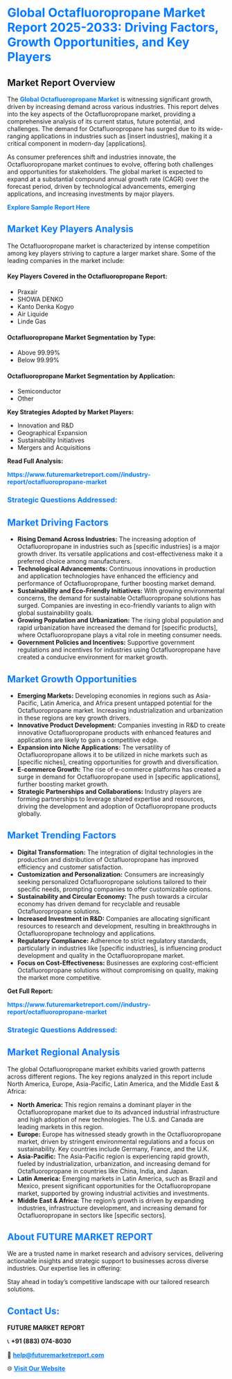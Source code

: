 <h1 style="color: #007BFF;">Global Octafluoropropane Market Report 2025-2033: Driving Factors, Growth Opportunities, and Key Players</h1>

<section id="overview">
<h2>Market Report Overview</h2>
<p>The <a href="https://www.futuremarketreport.com//industry-report/octafluoropropane-market" style="color: #007BFF; text-decoration: none;"><strong>Global Octafluoropropane Market</strong></a> is witnessing significant growth, driven by increasing demand across various industries. This report delves into the key aspects of the Octafluoropropane market, providing a comprehensive analysis of its current status, future potential, and challenges. The demand for Octafluoropropane has surged due to its wide-ranging applications in industries such as [insert industries], making it a critical component in modern-day [applications].</p>
<p>As consumer preferences shift and industries innovate, the Octafluoropropane market continues to evolve, offering both challenges and opportunities for stakeholders. The global market is expected to expand at a substantial compound annual growth rate (CAGR) over the forecast period, driven by technological advancements, emerging applications, and increasing investments by major players.</p>
</section>

<section id="overview">
<p><a href="https://www.futuremarketreport.com//request-sample/reportId=46917" style="color: #007BFF; text-decoration: none;"><strong>Explore Sample Report Here</strong></a></p>
</section>

<section id="key-players">
<h2 style="color: #007BFF;">Market Key Players Analysis</h2>
<p>The Octafluoropropane market is characterized by intense competition among key players striving to capture a larger market share. Some of the leading companies in the market include:</p>
<h4>Key Players Covered in the Octafluoropropane Report:</h4>
<ul><li>Praxair</li><li>SHOWA DENKO</li><li>Kanto Denka Kogyo</li><li>Air Liquide</li><li>Linde Gas</li></ul>
<h4>Octafluoropropane Market Segmentation by Type:</h4>
<ul><li>Above 99.99%</li><li>Below 99.99%</li></ul>

<h4>Octafluoropropane Market Segmentation by Application:</h4>
<ul><li>Semiconductor</li><li>Other</li></ul>
<p><strong>Key Strategies Adopted by Market Players:</strong></p>
<ul>
<li>Innovation and R&D</li>
<li>Geographical Expansion</li>
<li>Sustainability Initiatives</li>
<li>Mergers and Acquisitions</li>
</ul>
</section>

<section>
<p><strong>Read Full Analysis: </strong></p><a href="https://www.futuremarketreport.com//industry-report/octafluoropropane-market" style="color: #007BFF; text-decoration: none;"><strong>https://www.futuremarketreport.com//industry-report/octafluoropropane-market</strong></a>
<h3 style="color: #007BFF;">Strategic Questions Addressed:</h3>
</section>

<section id="driving-factors">
<h2 style="color: #007BFF;">Market Driving Factors</h2>
<ul>
<li><strong>Rising Demand Across Industries:</strong> The increasing adoption of Octafluoropropane in industries such as [specific industries] is a major growth driver. Its versatile applications and cost-effectiveness make it a preferred choice among manufacturers.</li>
<li><strong>Technological Advancements:</strong> Continuous innovations in production and application technologies have enhanced the efficiency and performance of Octafluoropropane, further boosting market demand.</li>
<li><strong>Sustainability and Eco-Friendly Initiatives:</strong> With growing environmental concerns, the demand for sustainable Octafluoropropane solutions has surged. Companies are investing in eco-friendly variants to align with global sustainability goals.</li>
<li><strong>Growing Population and Urbanization:</strong> The rising global population and rapid urbanization have increased the demand for [specific products], where Octafluoropropane plays a vital role in meeting consumer needs.</li>
<li><strong>Government Policies and Incentives:</strong> Supportive government regulations and incentives for industries using Octafluoropropane have created a conducive environment for market growth.</li>
</ul>
</section>

<section id="growth-opportunities">
<h2 style="color: #007BFF;">Market Growth Opportunities</h2>
<ul>
<li><strong>Emerging Markets:</strong> Developing economies in regions such as Asia-Pacific, Latin America, and Africa present untapped potential for the Octafluoropropane market. Increasing industrialization and urbanization in these regions are key growth drivers.</li>
<li><strong>Innovative Product Development:</strong> Companies investing in R&D to create innovative Octafluoropropane products with enhanced features and applications are likely to gain a competitive edge.</li>
<li><strong>Expansion into Niche Applications:</strong> The versatility of Octafluoropropane allows it to be utilized in niche markets such as [specific niches], creating opportunities for growth and diversification.</li>
<li><strong>E-commerce Growth:</strong> The rise of e-commerce platforms has created a surge in demand for Octafluoropropane used in [specific applications], further boosting market growth.</li>
<li><strong>Strategic Partnerships and Collaborations:</strong> Industry players are forming partnerships to leverage shared expertise and resources, driving the development and adoption of Octafluoropropane products globally.</li>
</ul>
</section>

<section id="trending-factors">
<h2 style="color: #007BFF;">Market Trending Factors</h2>
<ul>
<li><strong>Digital Transformation:</strong> The integration of digital technologies in the production and distribution of Octafluoropropane has improved efficiency and customer satisfaction.</li>
<li><strong>Customization and Personalization:</strong> Consumers are increasingly seeking personalized Octafluoropropane solutions tailored to their specific needs, prompting companies to offer customizable options.</li>
<li><strong>Sustainability and Circular Economy:</strong> The push towards a circular economy has driven demand for recyclable and reusable Octafluoropropane solutions.</li>
<li><strong>Increased Investment in R&D:</strong> Companies are allocating significant resources to research and development, resulting in breakthroughs in Octafluoropropane technology and applications.</li>
<li><strong>Regulatory Compliance:</strong> Adherence to strict regulatory standards, particularly in industries like [specific industries], is influencing product development and quality in the Octafluoropropane market.</li>
<li><strong>Focus on Cost-Effectiveness:</strong> Businesses are exploring cost-efficient Octafluoropropane solutions without compromising on quality, making the market more competitive.</li>
</ul>
</section>

<section>
<p><strong>Get Full Report: </strong></p><a href="https://www.futuremarketreport.com//industry-report/octafluoropropane-market" style="color: #007BFF; text-decoration: none;"><strong>https://www.futuremarketreport.com//industry-report/octafluoropropane-market</strong></a>
<h3 style="color: #007BFF;">Strategic Questions Addressed:</h3>
</section>


<section id="regional-analysis">
<h2 style="color: #007BFF;">Market Regional Analysis</h2>
<p>The global Octafluoropropane market exhibits varied growth patterns across different regions. The key regions analyzed in this report include North America, Europe, Asia-Pacific, Latin America, and the Middle East & Africa:</p>
<ul>
<li><strong>North America:</strong> This region remains a dominant player in the Octafluoropropane market due to its advanced industrial infrastructure and high adoption of new technologies. The U.S. and Canada are leading markets in this region.</li>
<li><strong>Europe:</strong> Europe has witnessed steady growth in the Octafluoropropane market, driven by stringent environmental regulations and a focus on sustainability. Key countries include Germany, France, and the U.K.</li>
<li><strong>Asia-Pacific:</strong> The Asia-Pacific region is experiencing rapid growth, fueled by industrialization, urbanization, and increasing demand for Octafluoropropane in countries like China, India, and Japan.</li>
<li><strong>Latin America:</strong> Emerging markets in Latin America, such as Brazil and Mexico, present significant opportunities for the Octafluoropropane market, supported by growing industrial activities and investments.</li>
<li><strong>Middle East & Africa:</strong> The region’s growth is driven by expanding industries, infrastructure development, and increasing demand for Octafluoropropane in sectors like [specific sectors].</li>
</ul>
</section>

<footer>
<h2 style="color: #007BFF;">About FUTURE MARKET REPORT</h2>
<p>We are a trusted name in market research and advisory services, delivering actionable insights and strategic support to businesses across diverse industries. Our expertise lies in offering:</p>

<p>Stay ahead in today’s competitive landscape with our tailored research solutions.</p>

<h2 style="color: #007BFF;">Contact Us:</h2>
<p><strong>FUTURE MARKET REPORT</strong></p>
<p>📞 <strong>+91 (883) 074-8030</strong></p>
<p>📧 <strong><a href="mailto:help@futuremarketreport.com" style="color: #007BFF;">help@futuremarketreport.com</a></strong></p>
<p>🌐 <strong><a href="https://www.futuremarketreport.com/" style="color: #007BFF;">Visit Our Website</a></strong></p>
</footer>